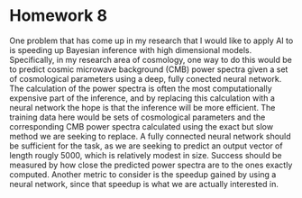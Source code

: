 # Homework 8

One problem that has come up in my research that I would like to apply AI to is speeding up Bayesian inference with high dimensional models. Specifically, in my research area of cosmology, one way to do this would be to predict cosmic microwave background (CMB) power spectra given a set of cosmological parameters using a deep, fully conected neural network. The calculation of the power spectra is often the most computationally expensive part of the inference, and by replacing this calculation with a neural network the hope is that the inference will be more efficient. The training data here would be sets of cosmological parameters and the corresponding CMB power spectra calculated using the exact but slow method we are seeking to replace. A fully connected neural network should be sufficient for the task, as we are seeking to predict an output vector of length rougly 5000, which is relatively modest in size. Success should be measured by how close the predicted power spectra are to the ones exactly computed. Another metric to consider is the speedup gained by using a neural network, since that speedup is what we are actually interested in.
